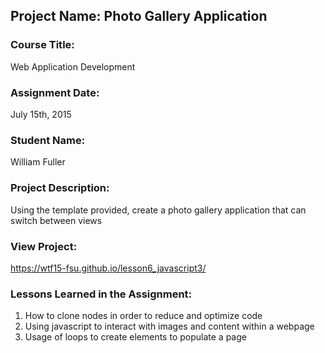 ## Project Name:  Photo Gallery Application

### Course Title:
Web Application Development

### Assignment Date:  
July 15th, 2015
### Student Name:  
William Fuller

### Project Description:
Using the template provided, create a photo gallery application that can switch between views

### View Project:
https://wtf15-fsu.github.io/lesson6_javascript3/

### Lessons Learned in the Assignment:
1. How to clone nodes in order to reduce and optimize code
2. Using javascript to interact with images and content within a webpage
3. Usage of loops to create elements to populate a page
